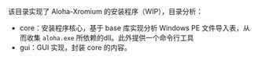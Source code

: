 该目录实现了 Aloha-Xromium 的安装程序（WIP），目录分析：

- core：安装程序核心，基于 base 库实现分析 Windows PE 文件导入表，从而收集 `aloha.exe` 所依赖的dll。此外提供一个命令行工具
- gui：GUI 实现，封装 core 的内容。
